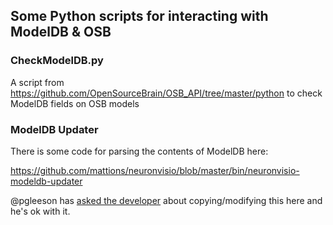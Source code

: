 Some Python scripts for interacting with ModelDB & OSB
---------------------------------------

### CheckModelDB.py

A script from https://github.com/OpenSourceBrain/OSB_API/tree/master/python to check ModelDB fields on OSB models

### ModelDB Updater

There is some code for parsing the contents of ModelDB here: 

https://github.com/mattions/neuronvisio/blob/master/bin/neuronvisio-modeldb-updater

@pgleeson has [asked the developer](https://github.com/mattions/neuronvisio/commit/aa27d3fcff94dd16a8751dd09a855c8afcb270be#commitcomment-6181321) about copying/modifying this here and he's ok with it.
